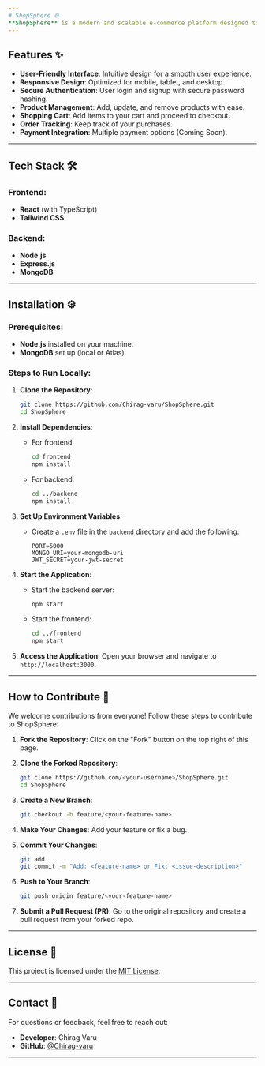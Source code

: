 ```yaml
---
# ShopSphere 🌐  
**ShopSphere** is a modern and scalable e-commerce platform designed to provide users with a seamless shopping experience. With its clean UI, powerful backend, and advanced features, ShopSphere aims to revolutionize online shopping.
---
```


## Features ✨

- **User-Friendly Interface**: Intuitive design for a smooth user experience.  
- **Responsive Design**: Optimized for mobile, tablet, and desktop.  
- **Secure Authentication**: User login and signup with secure password hashing.  
- **Product Management**: Add, update, and remove products with ease.  
- **Shopping Cart**: Add items to your cart and proceed to checkout.  
- **Order Tracking**: Keep track of your purchases.  
- **Payment Integration**: Multiple payment options (Coming Soon).  

---

## Tech Stack 🛠️

### Frontend:
- **React** (with TypeScript)
- **Tailwind CSS**

### Backend:
- **Node.js**
- **Express.js**
- **MongoDB**

---

## Installation ⚙️

### Prerequisites:
- **Node.js** installed on your machine.
- **MongoDB** set up (local or Atlas).

### Steps to Run Locally:

1. **Clone the Repository**:
   ```bash
   git clone https://github.com/Chirag-varu/ShopSphere.git
   cd ShopSphere
   ```

2. **Install Dependencies**:
   - For frontend:
     ```bash
     cd frontend
     npm install
     ```
   - For backend:
     ```bash
     cd ../backend
     npm install
     ```

3. **Set Up Environment Variables**:
   - Create a `.env` file in the `backend` directory and add the following:
     ```
     PORT=5000
     MONGO_URI=your-mongodb-uri
     JWT_SECRET=your-jwt-secret
     ```

4. **Start the Application**:
   - Start the backend server:
     ```bash
     npm start
     ```
   - Start the frontend:
     ```bash
     cd ../frontend
     npm start
     ```

5. **Access the Application**:
   Open your browser and navigate to `http://localhost:3000`.

---

## How to Contribute 🤝

We welcome contributions from everyone! Follow these steps to contribute to ShopSphere:

1. **Fork the Repository**:
   Click on the "Fork" button on the top right of this page.

2. **Clone the Forked Repository**:
   ```bash
   git clone https://github.com/<your-username>/ShopSphere.git
   cd ShopSphere
   ```

3. **Create a New Branch**:
   ```bash
   git checkout -b feature/<your-feature-name>
   ```

4. **Make Your Changes**:
   Add your feature or fix a bug.

5. **Commit Your Changes**:
   ```bash
   git add .
   git commit -m "Add: <feature-name> or Fix: <issue-description>"
   ```

6. **Push to Your Branch**:
   ```bash
   git push origin feature/<your-feature-name>
   ```

7. **Submit a Pull Request (PR)**:
   Go to the original repository and create a pull request from your forked repo.

---

## License 📜

This project is licensed under the [MIT License](LICENSE).

---

## Contact 📧

For questions or feedback, feel free to reach out:

- **Developer**: Chirag Varu  
- **GitHub**: [@Chirag-varu](https://github.com/Chirag-varu)

---

